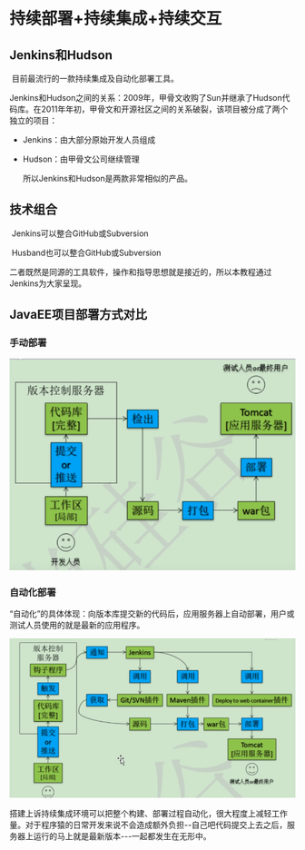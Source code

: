 # 持续部署+持续集成+持续交互

## Jenkins和Hudson

​	目前最流行的一款持续集成及自动化部署工具。

​	Jenkins和Hudson之间的关系：2009年，甲骨文收购了Sun并继承了Hudson代码库。在2011年年初，甲骨文和开源社区之间的关系破裂，该项目被分成了两个独立的项目：

- Jenkins：由大部分原始开发人员组成

- Hudson：由甲骨文公司继续管理

  所以Jenkins和Hudson是两款非常相似的产品。

## 技术组合

​	Jenkins可以整合GitHub或Subversion

​	Husband也可以整合GitHub或Subversion

​	二者既然是同源的工具软件，操作和指导思想就是接近的，所以本教程通过Jenkins为大家呈现。

## JavaEE项目部署方式对比

### 手动部署

 ![1569226877470](.\img\1569226877470.png)

### 自动化部署

​	“自动化”的具体体现：向版本库提交新的代码后，应用服务器上自动部署，用户或测试人员使用的就是最新的应用程序。

![1569227138996](.\img\1569227138996.png)

​	搭建上诉持续集成环境可以把整个构建、部署过程自动化，很大程度上减轻工作量。对于程序猿的日常开发来说不会造成额外负担--自己吧代码提交上去之后，服务器上运行的马上就是最新版本---一起都发生在无形中。

